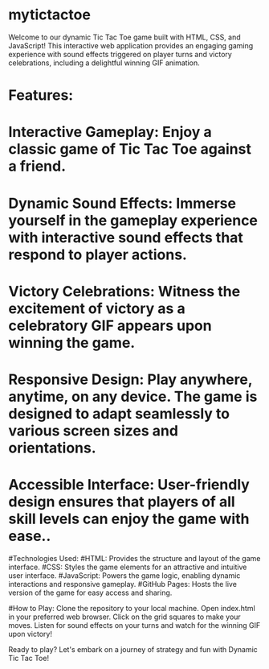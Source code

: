 # mytictactoe
Welcome to our dynamic Tic Tac Toe game built with HTML, CSS, and JavaScript! This interactive web application provides an engaging gaming experience with sound effects triggered on player turns and victory celebrations, including a delightful winning GIF animation.

# Features:

# Interactive Gameplay: Enjoy a classic game of Tic Tac Toe against a friend.
# Dynamic Sound Effects: Immerse yourself in the gameplay experience with interactive sound effects that respond to player actions.
# Victory Celebrations: Witness the excitement of victory as a celebratory GIF appears upon winning the game.
# Responsive Design: Play anywhere, anytime, on any device. The game is designed to adapt seamlessly to various screen sizes and orientations.
# Accessible Interface: User-friendly design ensures that players of all skill levels can enjoy the game with ease..

#Technologies Used:
#HTML: Provides the structure and layout of the game interface.
#CSS: Styles the game elements for an attractive and intuitive user interface.
#JavaScript: Powers the game logic, enabling dynamic interactions and responsive gameplay.
#GitHub Pages: Hosts the live version of the game for easy access and sharing.

#How to Play:
Clone the repository to your local machine.
Open index.html in your preferred web browser.
Click on the grid squares to make your moves.
Listen for sound effects on your turns and watch for the winning GIF upon victory!

Ready to play? Let's embark on a journey of strategy and fun with Dynamic Tic Tac Toe!


